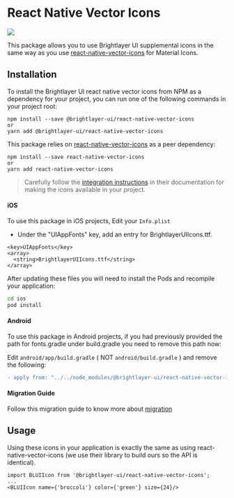 # React Native Vector Icons

[![](https://img.shields.io/npm/v/@brightlayer-ui/react-native-vector-icons.svg?label=@brightlayer-ui/react-native-vectoricons&style=flat)](https://www.npmjs.com/package/@brightlayer-ui/react-native-vector-icons)

This package allows you to use Brightlayer UI supplemental icons in the same way as you use [react-native-vector-icons](https://www.npmjs.com/package/react-native-vector-icons) for Material Icons.

## Installation

To install the Brightlayer UI react native vector icons from NPM as a dependency for your project, you can run one of the following commands in your project root:

```
npm install --save @brightlayer-ui/react-native-vector-icons
or
yarn add @brightlayer-ui/react-native-vector-icons
```

This package relies on [react-native-vector-icons](https://www.npmjs.com/package/react-native-vector-icons) as a peer dependency:

```
npm install --save react-native-vector-icons
or
yarn add react-native-vector-icons
```

> Carefully follow the [integration instructions](https://github.com/oblador/react-native-vector-icons#installation) in their documentation for making the icons available in your project.

#### iOS

To use this package in iOS projects, Edit your `Info.plist`

-   Under the "UIAppFonts" key, add an entry for BrightlayerUIIcons.ttf.

```
<key>UIAppFonts</key>
<array>
  <string>BrightlayerUIIcons.ttf</string>
</array>

```

After updating these files you will need to install the Pods and recompile your application:

```sh
cd ios
pod install
```

#### Android

To use this package in Android projects, if you had previously provided the path for fonts.gradle under build.gradle you need to remove this path now:

Edit `android/app/build.gradle` ( NOT `android/build.gradle` ) and remove the following:

```diff
- apply from: "../../node_modules/@brightlayer-ui/react-native-vector-icons/fonts.gradle"
```

#### Migration Guide

Follow this migration guide to know more about [migration](./Migration.md)

## Usage

Using these icons in your application is exactly the same as using react-native-vector-icons (we use their library to build ours so the API is identical).

```tsx
import BLUIIcon from '@brightlayer-ui/react-native-vector-icons';
...
<BLUIIcon name={'broccoli'} color={'green'} size={24}/>
```
